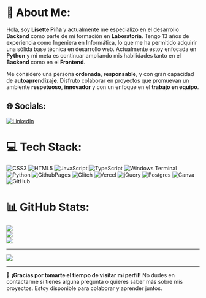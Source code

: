 # 💫 About Me:
Hola, soy **Lisette Piña** y actualmente me especializo en el desarrollo **Backend** como parte de mi formación en **Laboratoria**. Tengo 13 años de experiencia como Ingeniera en Informática, lo que me ha permitido adquirir una sólida base técnica en desarrollo web. Actualmente estoy enfocada en **Python** y mi meta es continuar ampliando mis habilidades tanto en el **Backend** como en el **Frontend**.

Me considero una persona **ordenada**, **responsable**, y con gran capacidad de **autoaprendizaje**. Disfruto colaborar en proyectos que promuevan un ambiente **respetuoso**, **innovador** y con un enfoque en el **trabajo en equipo**.

## 🌐 Socials:
[![LinkedIn](https://img.shields.io/badge/LinkedIn-%230077B5.svg?logo=linkedin&logoColor=white)](https://linkedin.com/in/lisettevpinam-web-developer) 

# 💻 Tech Stack:
![CSS3](https://img.shields.io/badge/css3-%231572B6.svg?style=plastic&logo=css3&logoColor=white) 
![HTML5](https://img.shields.io/badge/html5-%23E34F26.svg?style=plastic&logo=html5&logoColor=white) 
![JavaScript](https://img.shields.io/badge/javascript-%23323330.svg?style=plastic&logo=javascript&logoColor=%23F7DF1E) 
![TypeScript](https://img.shields.io/badge/typescript-%23007ACC.svg?style=plastic&logo=typescript&logoColor=white) 
![Windows Terminal](https://img.shields.io/badge/Windows%20Terminal-%234D4D4D.svg?style=plastic&logo=windows-terminal&logoColor=white) 
![Python](https://img.shields.io/badge/python-3670A0?style=plastic&logo=python&logoColor=ffdd54) 
![GithubPages](https://img.shields.io/badge/github%20pages-121013?style=plastic&logo=github&logoColor=white) 
![Glitch](https://img.shields.io/badge/glitch-%233333FF.svg?style=plastic&logo=glitch&logoColor=white) 
![Vercel](https://img.shields.io/badge/vercel-%23000000.svg?style=plastic&logo=vercel&logoColor=white) 
![jQuery](https://img.shields.io/badge/jquery-%230769AD.svg?style=plastic&logo=jquery&logoColor=white) 
![Postgres](https://img.shields.io/badge/postgres-%23316192.svg?style=plastic&logo=postgresql&logoColor=white) 
![Canva](https://img.shields.io/badge/Canva-%2300C4CC.svg?style=plastic&logo=Canva&logoColor=white) 
![GitHub](https://img.shields.io/badge/github-%23121011.svg?style=plastic&logo=github&logoColor=white)

# 📊 GitHub Stats:
![](https://github-readme-stats.vercel.app/api?username=lisettevirginia&theme=dark&hide_border=false&include_all_commits=false&count_private=false)<br/>
![](https://github-readme-streak-stats.herokuapp.com/?user=lisettevirginia&theme=dark&hide_border=false)<br/>
![](https://github-readme-stats.vercel.app/api/top-langs/?username=lisettevirginia&theme=dark&hide_border=false&include_all_commits=false&count_private=false&layout=compact)

---

[![](https://visitcount.itsvg.in/api?id=lisettevirginia&icon=0&color=5)](https://visitcount.itsvg.in)

<!-- Proudly created with GPRM ( https://gprm.itsvg.in ) -->

---

🙏 **¡Gracias por tomarte el tiempo de visitar mi perfil!** No dudes en contactarme si tienes alguna pregunta o quieres saber más sobre mis proyectos. Estoy disponible para colaborar y aprender juntos.
